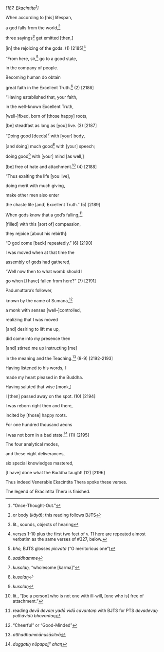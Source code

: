 *\[187. Ekacintita*[^1]*\]*

When according to \[his\] lifespan,

a god falls from the world,[^2]

three sayings[^3] get emitted \[then,\]

\[in\] the rejoicing of the gods. (1) \[2185\][^4]

“From here, sir,[^5] go to a good state,

in the company of people.

Becoming human do obtain

great faith in the Excellent Truth.[^6] (2) \[2186\]

“Having established that, your faith,

in the well-known Excellent Truth,

\[well-\]fixed, born of \[those happy\] roots,

\[be\] steadfast as long as \[you\] live. (3) \[2187\]

“Doing good \[deeds\][^7] with \[your\] body,

\[and doing\] much good[^8] with \[your\] speech;

doing good[^9] with \[your\] mind \[as well,\]

\[be\] free of hate and attachment.[^10] (4) \[2188\]

“Thus exalting the life \[you live\],

doing merit with much giving,

make other men also enter

the chaste life \[and\] Excellent Truth.” (5) \[2189\]

When gods know that a god’s falling,[^11]

\[filled\] with this \[sort of\] compassion,

they rejoice \[about his rebirth\]:

“O god come \[back\] repeatedly.” (6) \[2190\]

I was moved when at that time the

assembly of gods had gathered,

“Well now then to what womb should I

go when \[I have\] fallen from here?” (7) \[2191\]

Padumuttara’s follower,

known by the name of Sumana,[^12]

a monk with senses \[well-\]controlled,

realizing that I was moved

\[and\] desiring to lift me up,

did come into my presence then

\[and\] stirred me up instructing \[me\]

in the meaning and the Teaching.[^13] (8-9) \[2192-2193\]

Having listened to his words, I

made my heart pleased in the Buddha.

Having saluted that wise \[monk,\]

I \[then\] passed away on the spot. (10) \[2194\]

I was reborn right then and there,

incited by \[those\] happy roots.

For one hundred thousand aeons

I was not born in a bad state.[^14] (11) \[2195\]

The four analytical modes,

and these eight deliverances,

six special knowledges mastered,

\[I have\] done what the Buddha taught! (12) \[2196\]

Thus indeed Venerable Ekacintita Thera spoke these verses.

The legend of Ekacintita Thera is finished.

[^1]: “Once-Thought-Out.”

[^2]: or body (*kāyā*); this reading follows BJTS

[^3]: lit., sounds, objects of hearing

[^4]: verses 1-10 plus the first two feet of v. 11 here are repeated
    almost verbatim as the same verses of \#327, below.

[^5]: *bho,* BJTS glosses *pinvata* (“O meritorious one”)

[^6]: *saddhamme*

[^7]: *kusalaŋ,* “wholesome \[karma\]”

[^8]: *kusalaŋ*

[^9]: *kusalaŋ*

[^10]: lit., “\[be a person\] who is not one with ill-will, \[one who
    is\] free of attachment.”

[^11]: reading *devā devaṃ yadā vidū cavantaṃ* with BJTS for PTS
    *devadevaŋ yathāvidū bhavantaŋ*

[^12]: “Cheerful” or “Good-Minded”

[^13]: *atthadhammānusāsitvā*

[^14]: *duggatiŋ nûpapajj’ ahaŋ*
